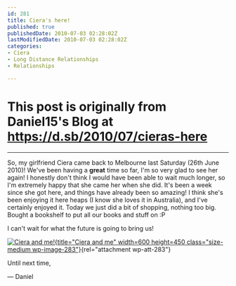```yaml
---
id: 281
title: Ciera's here!
published: true
publishedDate: 2010-07-03 02:28:02Z
lastModifiedDate: 2010-07-03 02:28:02Z
categories:
- Ciera
- Long Distance Relationships
- Relationships

---
```


# This post is originally from Daniel15's Blog at https://d.sb/2010/07/cieras-here

---

So, my girlfriend Ciera came back to Melbourne last Saturday (26th June 2010)! We've been having a **great** time so far, I'm so very glad to see her again! I honestly don't think I would have been able to wait much longer, so I'm extremely happy that she came her when she did. It's been a week since she got here, and things have already been so amazing! I think she's been enjoying it here heaps (I know she loves it in Australia), and I've certainly enjoyed it. Today we just did a bit of shopping, nothing too big. Bought a bookshelf to put all our books and stuff on :P

I can't wait for what the future is going to bring us!

[![Ciera and me!](http://dan.cx/blog/wp-content/uploads/2010/07/GEDC0549-600x450.jpg){title="Ciera and me" width=600 height=450 class="size-medium wp-image-283"}](http://dan.cx/blog/2010/07/cieras-here/ge-digital-camera/){rel="attachment wp-att-283"}

Until next time,  

 — Daniel

